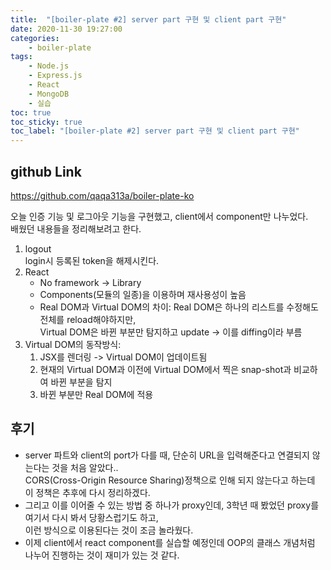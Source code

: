 ```yaml
---
title:  "[boiler-plate #2] server part 구현 및 client part 구현"
date: 2020-11-30 19:27:00
categories:
    - boiler-plate
tags:
    - Node.js
    - Express.js
    - React
    - MongoDB
    - 실습
toc: true
toc_sticky: true
toc_label: "[boiler-plate #2] server part 구현 및 client part 구현"
---
```

## github Link
<https://github.com/qaqa313a/boiler-plate-ko>

오늘 인증 기능 및 로그아웃 기능을 구현했고, client에서 component만 나누었다.<br>
배웠던 내용들을 정리해보려고 한다.

1. logout <br>
   login시 등록된 token을 해제시킨다.
2. React <br>
   - No framework -> Library
   - Components(모듈의 일종)을 이용하며 재사용성이 높음
   - Real DOM과 Virtual DOM의 차이: Real DOM은 하나의 리스트를 수정해도 전체를 reload해야하지만,<br>
     Virtual DOM은 바뀐 부분만 탐지하고 update -> 이를 diffing이라 부름
3. Virtual DOM의 동작방식:
   1. JSX를 렌더링 -> Virtual DOM이 업데이트됨
   2. 현재의 Virtual DOM과 이전에 Virtual DOM에서 찍은 snap-shot과 비교하여 바뀐 부분을 탐지
   3. 바뀐 부분만 Real DOM에 적용

## 후기
  - server 파트와 client의 port가 다를 때, 단순히 URL을 입력해준다고 연결되지 않는다는 것을 처음 알았다..<br>
    CORS(Cross-Origin Resource Sharing)정책으로 인해 되지 않는다고 하는데 이 정책은 추후에 다시 정리하겠다.
  - 그리고 이를 이어줄 수 있는 방법 중 하나가 proxy인데, 3학년 때 봤었던 proxy를 여기서 다시 봐서 당황스럽기도 하고, <br>
    이런 방식으로 이용된다는 것이 조금 놀라웠다.
  - 이제 client에서 react component를 실습할 예정인데 OOP의 클래스 개념처럼 나누어 진행하는 것이 재미가 있는 것 같다.

